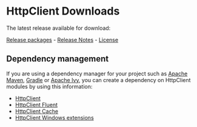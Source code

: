 <!--
    Licensed to the Apache Software Foundation (ASF) under one
    or more contributor license agreements.  See the NOTICE file
    distributed with this work for additional information
    regarding copyright ownership.  The ASF licenses this file
    to you under the Apache License, Version 2.0 (the
    "License"); you may not use this file except in compliance
    with the License.  You may obtain a copy of the License at
    
      http://www.apache.org/licenses/LICENSE-2.0
    
    Unless required by applicable law or agreed to in writing,
    software distributed under the License is distributed on an
    "AS IS" BASIS, WITHOUT WARRANTIES OR CONDITIONS OF ANY
    KIND, either express or implied.  See the License for the
    specific language governing permissions and limitations
    under the License.
-->

HttpClient Downloads
====================

The latest release available for download:

[Release packages](https://hc.apache.org/downloads.cgi) -
[Release Notes](https://www.apache.org/dist/httpcomponents/httpclient/RELEASE_NOTES-5.4.x.txt) -
[License](https://www.apache.org/licenses/LICENSE-2.0.html)

Dependency management
---------------------

If you are using a dependency manager for your project such as [Apache Maven](https://maven.apache.org),
[Gradle](https://gradle.org/) or [Apache Ivy](https://ant.apache.org/projects/ivy.html), you can create a dependency on
HttpClient modules by using this information:

- [HttpClient](https://search.maven.org/artifact/org.apache.httpcomponents.client5/httpclient5)
- [HttpClient Fluent](https://search.maven.org/artifact/org.apache.httpcomponents.client5/httpclient5-fluent)
- [HttpClient Cache](https://search.maven.org/artifact/org.apache.httpcomponents.client5/httpclient5-cache)
- [HttpClient Windows extensions](https://search.maven.org/artifact/org.apache.httpcomponents.client5/httpclient5-win)
